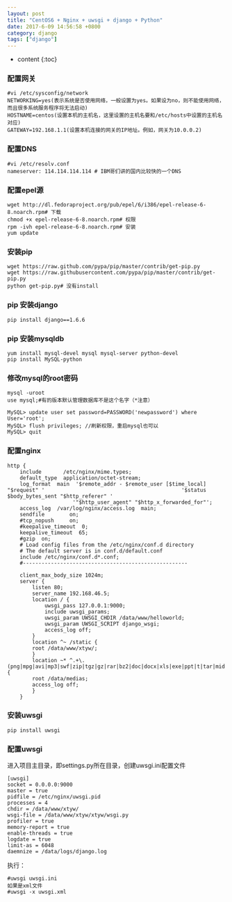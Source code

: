 ```yaml
---
layout: post
title: "CentOS6 + Nginx + uwsgi + django + Python"
date: 2017-6-09 14:56:58 +0800
category: django
tags: ["django"]
---
```

* content
{:toc}

### 配置网关


	#vi /etc/sysconfig/network
	NETWORKING=yes(表示系统是否使用网络，一般设置为yes。如果设为no，则不能使用网络，而且很多系统服务程序将无法启动)
	HOSTNAME=centos(设置本机的主机名，这里设置的主机名要和/etc/hosts中设置的主机名对应)
	GATEWAY=192.168.1.1(设置本机连接的网关的IP地址。例如，网关为10.0.0.2)
	

### 配置DNS


	#vi /etc/resolv.conf
	nameserver: 114.114.114.114 # IBM哥们讲的国内比较快的一个DNS

### 配置epel源

	wget http://dl.fedoraproject.org/pub/epel/6/i386/epel-release-6-8.noarch.rpm# 下载
	chmod +x epel-release-6-8.noarch.rpm# 权限
	rpm -ivh epel-release-6-8.noarch.rpm# 安装
	yum update

### 安装pip

	wget https://raw.github.com/pypa/pip/master/contrib/get-pip.py
	wget https://raw.githubusercontent.com/pypa/pip/master/contrib/get-pip.py
	python get-pip.py# 没有install

### pip 安装django

	pip install django==1.6.6
	
### pip 安装mysqldb

	yum install mysql-devel mysql mysql-server python-devel
	pip install MySQL-python
	
### 修改mysql的root密码

	mysql -uroot
	use mysql;#有的版本默认管理数据库不是这个名字（*注意）
	
	MySQL> update user set password=PASSWORD('newpassword') where User='root';
	MySQL> flush privileges; //刷新权限，重启mysql也可以
	MySQL> quit

### 配置nginx

	http {    
		include       /etc/nginx/mime.types;
	    default_type  application/octet-stream;
	    log_format  main  '$remote_addr - $remote_user [$time_local] "$request" '                      						 '$status $body_bytes_sent "$http_referer" '
	                     '"$http_user_agent" "$http_x_forwarded_for"';
	   	access_log  /var/log/nginx/access.log  main;
	  	sendfile        on;
	   	#tcp_nopush     on;
		#keepalive_timeout  0;
		keepalive_timeout  65;
		#gzip  on;     
		# Load config files from the /etc/nginx/conf.d directory    
		# The default server is in conf.d/default.conf    
		include /etc/nginx/conf.d*.conf;
		#-----------------------------------------------------
		
	    client_max_body_size 1024m;    
	    server {        
	    	listen 80;        
	    	server_name 192.168.46.5;        
	    	location / {            
	    		uwsgi_pass 127.0.0.1:9000;            
	    		include uwsgi_params;            
	    		uwsgi_param UWSGI_CHDIR /data/www/helloworld;            
	    		uwsgi_param UWSGI_SCRIPT django_wsgi;            
	    		access_log off;        
	    	}        
	    	location ^~ /static {
	       	root /data/www/xtyw/;        
	   		}        
	   		location ~* ^.+\.(png|mpg|avi|mp3|swf|zip|tgz|gz|rar|bz2|doc|docx|xls|exe|ppt|t|tar|mid|midi|wav|rtf|,peg)$ {
	       	root /data/medias;
	       	access_log off;
	   	    }    
		}
	
### 安装uwsgi

	pip install uwsgi
	
### 配置uwsgi

进入项目主目录，即settings.py所在目录，创建uwsgi.ini配置文件

	[uwsgi]
	socket = 0.0.0.0:9000
	master = true
	pidfile = /etc/nginx/uwsgi.pid
	processes = 4
	chdir = /data/www/xtyw/
	wsgi-file = /data/www/xtyw/xtyw/wsgi.py
	profiler = true
	memory-report = true
	enable-threads = true
	logdate = true
	limit-as = 6048
	daemnize = /data/logs/django.log

执行：

	#uwsgi uwsgi.ini
	如果是xml文件
	#uwsgi -x uwsgi.xml
	
